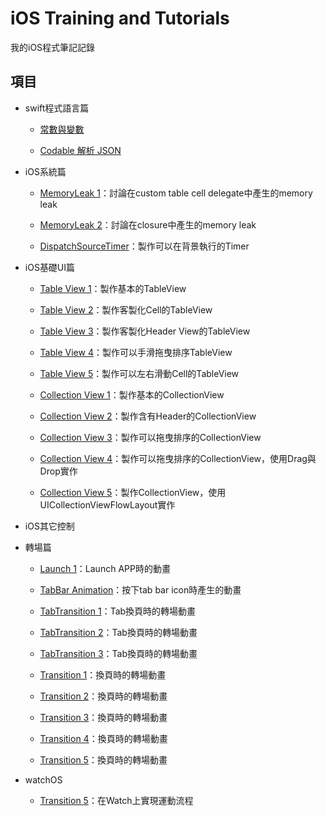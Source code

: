 # iOS Training and Tutorials

我的iOS程式筆記記錄

## 項目

- swift程式語言篇

	- [常數與變數](https://github.com/JakeChang/iOS_Training/blob/develop/swift/swift1.md) 

	- [Codable 解析 JSON](https://github.com/JakeChang/iOS_Training/blob/develop/swift/Codable/) 

- iOS系統篇

	- [MemoryLeak 1](https://github.com/JakeChang/iOS_Training/tree/develop/iOS_Basic/MemoryLeak1)：討論在custom table cell delegate中產生的memory leak

	- [MemoryLeak 2](https://github.com/JakeChang/iOS_Training/tree/develop/iOS_Basic/MemoryLeak2)：討論在closure中產生的memory leak

	- [DispatchSourceTimer](https://github.com/JakeChang/iOS_Training/blob/develop/swift/Timer/)：製作可以在背景執行的Timer

- iOS基礎UI篇
	
	- [Table View 1](https://github.com/JakeChang/iOS_Training/tree/develop/iOS_Basic/TableView1)：製作基本的TableView

	- [Table View 2](https://github.com/JakeChang/iOS_Training/tree/develop/iOS_Basic/TableView2)：製作客製化Cell的TableView

	- [Table View 3](https://github.com/JakeChang/iOS_Training/tree/develop/iOS_Basic/TableView3)：製作客製化Header View的TableView
	
	- [Table View 4](https://github.com/JakeChang/iOS_Training/tree/develop/iOS_Basic/TableView4)：製作可以手滑拖曳排序TableView

	- [Table View 5](https://github.com/JakeChang/iOS_Training/tree/develop/iOS_Basic/TableView5)：製作可以左右滑動Cell的TableView

	- [Collection View 1](https://github.com/JakeChang/iOS_Training/tree/develop/iOS_Basic/CollectionView1)：製作基本的CollectionView

	- [Collection View 2](https://github.com/JakeChang/iOS_Training/tree/develop/iOS_Basic/CollectionView2)：製作含有Header的CollectionView

	- [Collection View 3](https://github.com/JakeChang/iOS_Training/tree/develop/iOS_Basic/CollectionView3)：製作可以拖曳排序的CollectionView

	- [Collection View 4](https://github.com/JakeChang/iOS_Training/tree/develop/iOS_Basic/CollectionView4)：製作可以拖曳排序的CollectionView，使用Drag與Drop實作
	
	- [Collection View 5](https://github.com/JakeChang/iOS_Training/tree/develop/iOS_Basic/CollectionView5)：製作CollectionView，使用UICollectionViewFlowLayout實作
		
- iOS其它控制


- 轉場篇

	- [Launch 1](https://github.com/JakeChang/iOS_Training/tree/develop/iOS_Transition/Transition1)：Launch APP時的動畫

	- [TabBar Animation](https://github.com/JakeChang/iOS_Training/tree/develop/iOS_Transition/TabBarAnimation)：按下tab bar icon時產生的動畫

	- [TabTransition 1](https://github.com/JakeChang/iOS_Training/tree/develop/iOS_Transition/TabTransition1)：Tab換頁時的轉場動畫

	- [TabTransition 2](https://github.com/JakeChang/iOS_Training/tree/develop/iOS_Transition/TabTransition2)：Tab換頁時的轉場動畫

	- [TabTransition 3](https://github.com/JakeChang/iOS_Training/tree/develop/iOS_Transition/TabTransition3)：Tab換頁時的轉場動畫

	- [Transition 1](https://github.com/JakeChang/iOS_Training/tree/develop/iOS_Transition/Transition1)：換頁時的轉場動畫

	- [Transition 2](https://github.com/JakeChang/iOS_Training/tree/develop/iOS_Transition/Transition2)：換頁時的轉場動畫

	- [Transition 3](https://github.com/JakeChang/iOS_Training/tree/develop/iOS_Transition/Transition3)：換頁時的轉場動畫

	- [Transition 4](https://github.com/JakeChang/iOS_Training/tree/develop/iOS_Transition/Transition4)：換頁時的轉場動畫

	- [Transition 5](https://github.com/JakeChang/iOS_Training/tree/develop/iOS_Transition/Transition5)：換頁時的轉場動畫

- watchOS

	- [Transition 5](https://github.com/JakeChang/iOS_Training/tree/develop/watchOS/WorkoutSession)：在Watch上實現運動流程